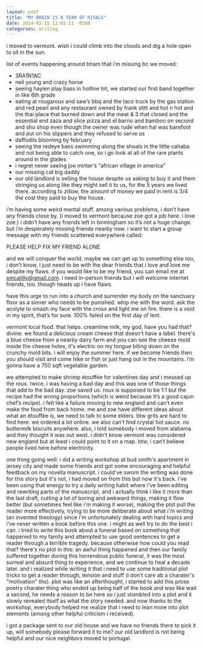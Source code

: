 ```yaml
---
layout: post
title: "MY BRAIN IS A TEAM OF RIVALS"
date: 2024-02-15 12:01:11 -0500
categories: writing
---
```


i moved to vermont. wish i could climb into the clouds and dig a hole open to sit in the sun.

list of events happening around bham that i’m missing bc we moved:
- 3RA1N1AC
- neil young and crazy horse
- seeing haylen play bass in hotline tnt, we started our first band together in like 6th grade
- eating at rougaroux and saw’s bbq and the taco truck by the gas station and red pearl and any restaurant owned by frank stitt and hot n hot and the thai place that burned down and the meat & 3 that closed and the essential and zaza and slice pizza and el barrio and bamboo on second and shu shop even though the owner was rude when hal was barefoot and put on his slippers and they refused to serve us
- daffodils blooming by february
- seeing the redeye bass swimming along the shoals in the little cahaba and not being able to catch one, so i go look at all of the rare plants around in the glades
- i regret never seeing joe minter’s “african village in america"
- our missing cat big daddy
- our old landlord is selling the house despite us asking to buy it and them stringing us along like they might sell it to us, for the 5 years we lived there. according to zillow, the amount of money we paid in rent is 3/4 the cost they paid to buy the house.

i’m having some weird mental stuff. among various problems, i don’t have any friends close by. (i moved to vermont because zoe got a job here. i love zoe.) i didn’t have any friends left in birmingham so it’s not a huge change. but i’m desperately missing friends nearby now. i want to start a group message with my friends scattered everywhere called:

PLEASE HELP FIX MY FRIEND ALONE

and we will conquer the world. maybe we can get up to something else too, i don’t know, i just need to be with the dear friends that i love and love me despite my flaws. if you would like to be my friend, you can email me at smcalilly@gmail.com. i need in-person friends but i will welcome internet friends, too. though heads up i have flaws.

have this urge to run into a church and surrender my body on the sanctuary floor as a sinner who needs to be punished. whip me with the word. ask the acolyte to smash my face with the cross and light me on fire. there is a void in my spirit, that’s for sure. 100% failed on the first day of lent.

vermont local food. that helps. creamline milk, my god, have you had that? divine. we found a delicious cream cheese that doesn’t have a label. there's a blue cheese from a nearby dairy farm and you can see the cheese mold inside the cheese holes, it's electric on my tongue biting down on the crunchy mold bits. i will enjoy the summer here. if we become friends then you should visit and come hike or fish or just hang out in the mountains. i’m gonna have a 750 sqft vegetable garden.

we attempted to make shrimp étouffée for valentines day and i messed up the roux. twice. i was having a bad day and this was one of those things that add to the bad day. zoe saved us. roux is supposed to be 1:1 but the recipe had the wrong proportions (which is weird because it’s a good cajun chef’s recipe). i felt like a failure moving to new england and can’t even make the food from back home. me and zoe have different ideas about what an étouffée is, we need to talk to some elders. btw grits are hard to find here. we ordered a lot online. we also can’t find crystal hot sauce. no buttermilk biscuits anywhere. also, i told somebody i moved from alabama and they thought it was out west. i didn’t know vermont was considered new england but at least i could point to it on a map. btw, i can’t believe people lived here before electricity.

one thing going well: i did a writing workshop at bud smith's apartment in jersey city and made some friends and got some encouraging and helpful feedback on my novella manuscript. i could've sworn the writing was done for this story but it's not, i had moved on from this but now it's back. i've been using that energy to try a daily writing habit where i've been editing and rewriting parts of the manuscript, and i actually think i like it more than the last draft, cutting a lot of boring and awkward things, making it flow better (but sometimes feel like i'm making it worse), making the plot pull the reader more effectively, trying to be more deliberate about what i'm writing (an invented theology) since i'm unfortunately dealing with hard topics and i've never written a book before this one. i might as well try to do the best i can. i tried to write this book about a funeral based on something that happened to my family and attempted to use good sentences to get a reader through a terrible tragedy. because otherwise how could you read that? there's no plot in this: an awful thing happened and then our family suffered together during this horrendous public funeral, it was the most surreal and absurd thing to experience, and we continue to heal a decade later. and i realized while writing it that i need to use some traditional plot tricks to get a reader through, tension and stuff (i don't care ab a charater's "motivation" tho). plot was like an afterthought, i started to add this prose poetry charater thing who ended up being half of the book and was like wait a second, he needs a reason to be here so i just stumbled into a plot and it slowly revealed itself as what the story needed. and now thanks to the workshop, everybody helped me realize that i need to lean more into plot elements (among other helpful criticism i received).

i got a package sent to our old house and we have no friends there to pick it up, will somebody please forward it to me? our old landlord is not being helpful and our nice neighbors moved to portugal.
